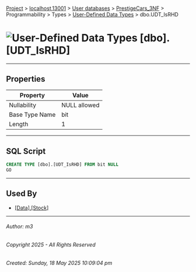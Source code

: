 #### 

[Project](../../../../../../index.md) > [localhost,13001](../../../../../index.md) > [User databases](../../../../index.md) > [PrestigeCars_3NF](../../../index.md) > Programmability > Types > [User-Defined Data Types](User-Defined_Data_Types.md) > dbo.UDT_IsRHD

# ![User-Defined Data Types](../../../../../../Images/UserDefinedDataType32.png) [dbo].[UDT_IsRHD]

---

## <a name="#properties"></a>Properties

| Property | Value |
|---|---|
| Nullability | NULL allowed |
| Base Type Name | bit |
| Length | 1 |


---

## <a name="#sqlscript"></a>SQL Script

```sql
CREATE TYPE [dbo].[UDT_IsRHD] FROM bit NULL
GO

```


---

## <a name="#usedby"></a>Used By

* [[Data].[Stock]](../../../Tables/Data_Stock.md)


---

###### Author:  m3

###### Copyright 2025 - All Rights Reserved

###### Created: Sunday, 18 May 2025 10:09:04 pm

